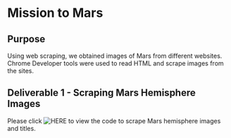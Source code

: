 # Mission to Mars
## Purpose
Using web scraping, we obtained images of Mars from different websites. Chrome Developer tools were used to read HTML and scrape images from the sites. 

## Deliverable 1 - Scraping Mars Hemisphere Images
Please click ![HERE](https://github.com/JonathanBrown003/Mission-to-Mars/blob/330dffffc854dff3608841b0ac300d8bc75606fd/Mission_to_Mars_Challenge.ipynb) to view the code to scrape Mars hemisphere images and titles. 
